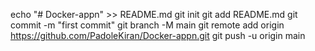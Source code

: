echo "# Docker-appn" >> README.md
git init
git add README.md
git commit -m "first commit"
git branch -M main
git remote add origin https://github.com/PadoleKiran/Docker-appn.git
git push -u origin main
